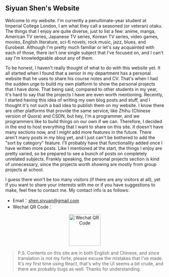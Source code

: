 ## Siyuan Shen's Website

Welcome to my website. I'm currently a penultimate-year student at Imperial College London, I am what they call a seasoned (or veteran) otaku. The things that I enjoy are quite diverse, just to list a few: anime, manga, American TV series, Japanese TV series, Korean TV series, video games, movies, English literature, sci-fi novels, rock music, jazz, blues, and Eurobeat. Although I'm pretty much familiar or let's say acquainted with each of those, there isn't one single subject that I've focused on, and I can't say I'm knowledgeable about any of them.

To be honest, I haven't really thought of what to do with this website yet. It all started when I found that a senior in my department has a personal website that he uses to share his course notes and CV. That's when I had the sudden urge to build my own platform to show the personal projects that I have done. That being said, compared to other students in my year, it's hard to say that the projects I have are even worth mentioning. Recently, I started having this idea of writing my own blog posts and stuff, and I thought it's not such a bad idea to publish them on my website. I know there are other platforms that provide the same service, like Zhihu (Chinese version of Quora) and CSDN, but hey, I'm a programmer, and we programmers like to build things on our own if we can. Therefore, I decided in the end to host everything that I want to share on this site. It doesn't have many sections now, and I might add more features in the future. There aren't many posts in my blog yet, and I just can't be bothered to add the "sort by category" feature. I'll probably have that functionality added once I have written more posts. Like I mentioned at the start, the things I enjoy are pretty varied, so be prepared to see a bunch of posts on completely unrelated subjects. Frankly speaking, the personal projects section is kind of unnecessary, since the projects worth showing are mostly from group projects at school.

I guess there won't be too many visitors (if there are any visitors at all), yet if you want to share your interests with me or if you have suggestions to make, feel free to contact me. My contact info is as follows:

- Email：[shen.siyuan@gmail.com](mailto:shen.siyuan@gmail.com)
- Wechat QR Code：

<p align="center">
  <img src="../siyuans-hub/contents/wechat.jpg" alt="Wechat QR Code" style="width:100px;height:100px;"/>
</p>

> P.S. Contents on this site are in both English and Chinese, and since translation is not my forte, please excuse the mistakes that I've made. It's my first time using React, that's why the UI seems a bit crude, and there are probably bugs as well. Thanks for understanding.
